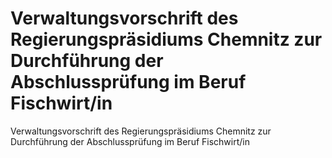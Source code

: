 # Verwaltungsvorschrift des Regierungspräsidiums Chemnitz zur Durchführung der Abschlussprüfung im Beruf Fischwirt/in

Verwaltungsvorschrift des Regierungspräsidiums Chemnitz zur Durchführung der Abschlussprüfung im Beruf Fischwirt/in
